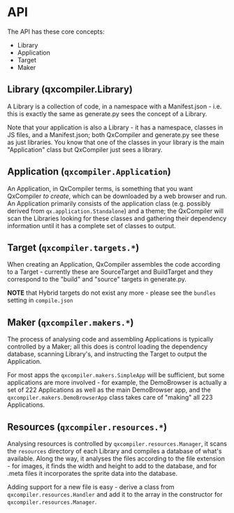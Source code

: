 # API

The API has these core concepts:

* Library
* Application
* Target
* Maker

## Library (qxcompiler.Library)

A Library is a collection of code, in a namespace with a Manifest.json - i.e. this is exactly the same as generate.py
sees the concept of a Library.

Note that your application is also a Library - it has a namespace, classes in JS files, and a Manifest.json; both
QxCompiler and generate.py see these as just libraries.  You know that one of the classes in your library is the
main "Application" class but QxCompiler just sees a library.

## Application (``qxcompiler.Application``)

An Application, in QxCompiler terms, is something that you want QxCompiler *to create*, which can be downloaded by
a web browser and run.  An Application primarily consists of the application class (e.g. possibly derived from
``qx.application.Standalone``) and a theme; the QxCompiler will scan the Libraries looking for these classes and gathering
their dependency information until it has a complete set of classes to output.

## Target (``qxcompiler.targets.*``)

When creating an Application, QxCompiler assembles the code according to a Target - currently these are SourceTarget and
BuildTarget and they correspond to the "build" and "source" targets in generate.py.

**NOTE** that Hybrid targets do not exist any more - please see the `bundles` setting in `compile.json`

## Maker (``qxcompiler.makers.*``)

The process of analysing code and assembling Applications is typically controlled by a Maker; all this does is control
loading the dependency database, scanning Library's, and instructing the Target to output the Application.

For most apps the ``qxcompiler.makers.SimpleApp`` will be sufficient, but some applications are more involved - for example,
the DemoBrowser is actually a set of 222 Applications as well as the main DemoBrowser app, and the ``qxcompiler.makers.DemoBrowserApp``
class takes care of "making" all 223 Applications.

## Resources (``qxcompiler.resources.*``)

Analysing resources is controlled by ``qxcompiler.resources.Manager``, it scans the `resources` directory of each Library and compiles a database of what's available.  Along the way, it analyses the files according to the file extension - for images, it finds the width and height to add to the database, and for .meta files it incorporates the sprite data into the database.

Adding support for a new file is easy - derive a class from `qxcompiler.resources.Handler` and add it to the array in the constructor for `qxcompiler.resources.Manager`.
